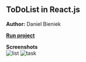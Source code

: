 ## ToDoList in React.js
**Author:** Daniel Bieniek  

**[Run project](https://danielbieniek.github.io/ToDoList-React/)**

**Screenshots**  
![list](https://i.imgur.com/sj3zaMT.png)
![task](https://i.imgur.com/gO09Z97.png) 